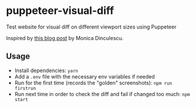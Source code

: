 # puppeteer-visual-diff

Test website for visual diff on different viewport sizes using Puppeteer

Inspired by [this blog post](https://meowni.ca/posts/2017-puppeteer-tests/) by Monica Dinculescu.

## Usage

- Install dependencies: `yarn`
- Add a `.env` file with the necessary env variables if needed
- Run for the first time (records the "golden" screenshots): `npm run firstrun`
- Run next time in order to check the diff and fail if changed too much: `npm start`